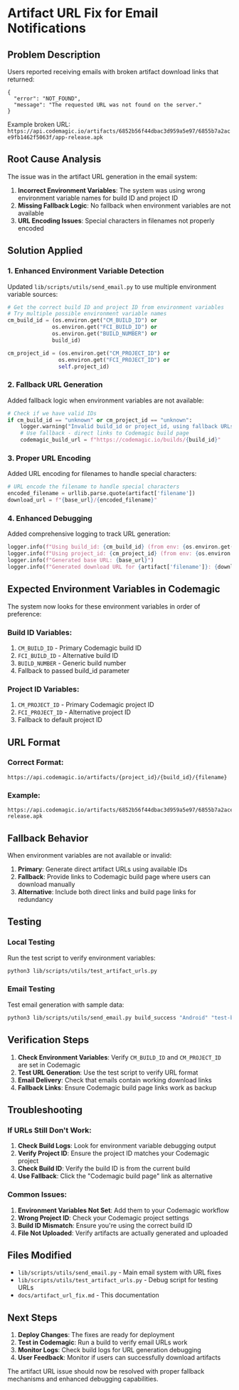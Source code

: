 # Artifact URL Fix for Email Notifications

## Problem Description

Users reported receiving emails with broken artifact download links that returned:

```
{
  "error": "NOT_FOUND",
  "message": "The requested URL was not found on the server."
}
```

Example broken URL: `https://api.codemagic.io/artifacts/6852b56f44dbac3d959a5e97/6855b7a2ace9fb1462f5063f/app-release.apk`

## Root Cause Analysis

The issue was in the artifact URL generation in the email system:

1. **Incorrect Environment Variables**: The system was using wrong environment variable names for build ID and project ID
2. **Missing Fallback Logic**: No fallback when environment variables are not available
3. **URL Encoding Issues**: Special characters in filenames not properly encoded

## Solution Applied

### 1. Enhanced Environment Variable Detection

Updated `lib/scripts/utils/send_email.py` to use multiple environment variable sources:

```python
# Get the correct build ID and project ID from environment variables
# Try multiple possible environment variable names
cm_build_id = (os.environ.get("CM_BUILD_ID") or
              os.environ.get("FCI_BUILD_ID") or
              os.environ.get("BUILD_NUMBER") or
              build_id)

cm_project_id = (os.environ.get("CM_PROJECT_ID") or
                os.environ.get("FCI_PROJECT_ID") or
                self.project_id)
```

### 2. Fallback URL Generation

Added fallback logic when environment variables are not available:

```python
# Check if we have valid IDs
if cm_build_id == "unknown" or cm_project_id == "unknown":
    logger.warning("Invalid build_id or project_id, using fallback URLs")
    # Use fallback - direct links to Codemagic build page
    codemagic_build_url = f"https://codemagic.io/builds/{build_id}"
```

### 3. Proper URL Encoding

Added URL encoding for filenames to handle special characters:

```python
# URL encode the filename to handle special characters
encoded_filename = urllib.parse.quote(artifact['filename'])
download_url = f"{base_url}/{encoded_filename}"
```

### 4. Enhanced Debugging

Added comprehensive logging to track URL generation:

```python
logger.info(f"Using build_id: {cm_build_id} (from env: {os.environ.get('CM_BUILD_ID', 'NOT SET')})")
logger.info(f"Using project_id: {cm_project_id} (from env: {os.environ.get('CM_PROJECT_ID', 'NOT SET')})")
logger.info(f"Generated base URL: {base_url}")
logger.info(f"Generated download URL for {artifact['filename']}: {download_url}")
```

## Expected Environment Variables in Codemagic

The system now looks for these environment variables in order of preference:

### Build ID Variables:

1. `CM_BUILD_ID` - Primary Codemagic build ID
2. `FCI_BUILD_ID` - Alternative build ID
3. `BUILD_NUMBER` - Generic build number
4. Fallback to passed build_id parameter

### Project ID Variables:

1. `CM_PROJECT_ID` - Primary Codemagic project ID
2. `FCI_PROJECT_ID` - Alternative project ID
3. Fallback to default project ID

## URL Format

### Correct Format:

```
https://api.codemagic.io/artifacts/{project_id}/{build_id}/{filename}
```

### Example:

```
https://api.codemagic.io/artifacts/6852b56f44dbac3d959a5e97/6855b7a2ace9fb1462f5063f/app-release.apk
```

## Fallback Behavior

When environment variables are not available or invalid:

1. **Primary**: Generate direct artifact URLs using available IDs
2. **Fallback**: Provide links to Codemagic build page where users can download manually
3. **Alternative**: Include both direct links and build page links for redundancy

## Testing

### Local Testing

Run the test script to verify environment variables:

```bash
python3 lib/scripts/utils/test_artifact_urls.py
```

### Email Testing

Test email generation with sample data:

```bash
python3 lib/scripts/utils/send_email.py build_success "Android" "test-build-123" "Test message"
```

## Verification Steps

1. **Check Environment Variables**: Verify `CM_BUILD_ID` and `CM_PROJECT_ID` are set in Codemagic
2. **Test URL Generation**: Use the test script to verify URL format
3. **Email Delivery**: Check that emails contain working download links
4. **Fallback Links**: Ensure Codemagic build page links work as backup

## Troubleshooting

### If URLs Still Don't Work:

1. **Check Build Logs**: Look for environment variable debugging output
2. **Verify Project ID**: Ensure the project ID matches your Codemagic project
3. **Check Build ID**: Verify the build ID is from the current build
4. **Use Fallback**: Click the "Codemagic build page" link as alternative

### Common Issues:

1. **Environment Variables Not Set**: Add them to your Codemagic workflow
2. **Wrong Project ID**: Check your Codemagic project settings
3. **Build ID Mismatch**: Ensure you're using the correct build ID
4. **File Not Uploaded**: Verify artifacts are actually generated and uploaded

## Files Modified

- `lib/scripts/utils/send_email.py` - Main email system with URL fixes
- `lib/scripts/utils/test_artifact_urls.py` - Debug script for testing URLs
- `docs/artifact_url_fix.md` - This documentation

## Next Steps

1. **Deploy Changes**: The fixes are ready for deployment
2. **Test in Codemagic**: Run a build to verify email URLs work
3. **Monitor Logs**: Check build logs for URL generation debugging
4. **User Feedback**: Monitor if users can successfully download artifacts

The artifact URL issue should now be resolved with proper fallback mechanisms and enhanced debugging capabilities.
